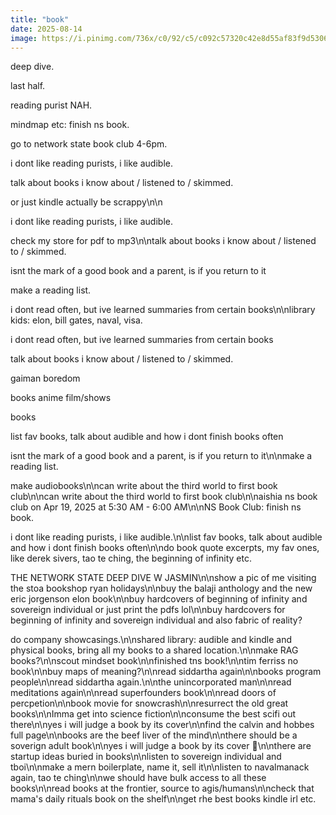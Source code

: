```yaml
---
title: "book"
date: 2025-08-14
image: https://i.pinimg.com/736x/c0/92/c5/c092c57320c42e8d55af83f9d5306314.jpg
---
```


deep dive.

last half.

reading purist NAH.

mindmap etc: finish ns book.

go to network state book club 4-6pm.

i dont like reading purists, i like audible.

talk about books i know about / listened to / skimmed.

or just kindle actually be scrappy\n\n

i dont like reading purists, i like audible.

check my store for pdf to mp3\n\ntalk about books i know about / listened to / skimmed.

isnt the mark of a good book and a parent, is if you return to it


make a reading list.

i dont read often, but ive learned summaries from certain books\n\nlibrary kids: elon, bill gates, naval, visa.

i dont read often, but ive learned summaries from certain books

talk about books i know about / listened to / skimmed.

gaiman boredom

books
anime
film/shows

books

list fav books, talk about audible and how i dont finish books often

isnt the mark of a good book and a parent, is if you return to it\n\nmake a reading list.

make audiobooks\n\ncan write about the third world to first book club\n\ncan write about the third world to first book club\n\naishia ns book club on Apr 19, 2025 at 5:30 AM - 6:00 AM\n\nNS Book Club: finish ns book.

i dont like reading purists, i like audible.\n\nlist fav books, talk about audible and how i dont finish books often\n\ndo book quote excerpts, my fav ones, like derek sivers, tao te ching, the beginning of infinity etc.

THE NETWORK STATE DEEP DIVE W JASMIN\n\nshow a pic of me visiting the stoa bookshop ryan holidays\n\nbuy the balaji anthology and the new eric jorgenson elon book\n\nbuy hardcovers of beginning of infinity and sovereign individual or just print the pdfs lol\n\nbuy hardcovers for beginning of infinity and sovereign individual and also fabric of reality?

do company showcasings.\n\nshared library: audible and kindle and physical books, bring all my books to a shared location.\n\nmake RAG books?\n\nscout mindset book\n\nfinished tns book!\n\ntim ferriss no book\n\nbuy maps of meaning?\n\nread siddartha again\n\nbooks program people\n\nread siddartha again.\n\nthe unincorporated man\n\nread meditations again\n\nread superfounders book\n\nread doors of percpetion\n\nbook movie for snowcrash\n\nresurrect the old great books\n\nImma get into science fiction\n\nconsume the best scifi out there\n\nyes i will judge a book by its cover\n\nfind the calvin and hobbes full page\n\nbooks are the beef liver of the mind\n\nthere should be a soverign adult book\n\nyes i will judge a book by its cover 😤\n\nthere are startup ideas buried in books\n\nlisten to sovereign individual and tboi\n\nmake a mern boilerplate, name it, sell it\n\nlisten to navalmanack again, tao te ching\n\nwe should have bulk access to all these books\n\nread books at the frontier, source to agis/humans\n\ncheck that mama's daily rituals book on the shelf\n\nget rhe best books kindle irl etc.
